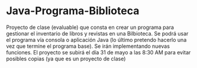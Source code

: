 
# Java-Programa-Biblioteca
Proyecto de clase (evaluable) que consta en crear un programa para gestionar el inventario de libros y revistas en una Bilbioteca. Se podrá usar el programa vía consola o aplicación Java (lo último pretendo hacerlo una vez que termine el programa base). Se irán implementando nuevas funciones.
El proyecto se subirá el día 31 de mayo a las 8:30 AM para evitar posibles copias (ya que es un proyecto de clase)

